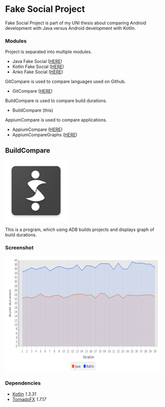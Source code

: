 # Fake Social Project
Fake Social Project is part of my UNI thesis about comparing Android development with Java versus Android development with Kotlin.

### Modules
Project is separated into multiple modules.
- Java Fake Social ([HERE](https://github.com/SlickBot/JavaFakeSocial/))
- Kotlin Fake Social ([HERE](https://github.com/SlickBot/KotlinFakeSocial/))
- Anko Fake Social ([HERE](https://github.com/SlickBot/AnkoFakeSocial/))

GitCompare is used to compare languages used on Github.
- GitCompare ([HERE](https://github.com/SlickBot/GitCompare/))

BuildCompare is used to compare build durations.
- BuildCompare (this)

AppiumCompare is used to compare applications.
- AppiumCompare ([HERE](https://github.com/SlickBot/AppiumCompare/))
- AppiumCompareGraphs ([HERE](https://github.com/SlickBot/AppiumCompareGraphs/))

## BuildCompare
<img src="screenshot/logo.png" height="200" alt="Logo"/>

This is a program, which using ADB builds projects and displays graph of build durations.

### Screenshot
<img src="screenshot/screenshot.png" height="375" alt="Screenshot"/>

### Dependencies
- [Kotlin](https://github.com/JetBrains/kotlin)
*1.3.31*
- [TornadoFX](https://github.com/edvin/tornadofx)
*1.7.17*